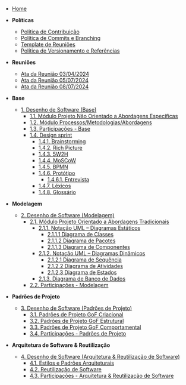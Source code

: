 <!-- docs/_sidebar.md -->

- [Home](/docs)

- **Políticas**
  - [Política de Contribuição](/Politicas/politica-contribuicao.md)
  - [Política de Commits e Branching](/Politicas/politica-commits.md)
  - [Template de Reuniões](/Politicas/template-reunioes.md)
  - [Política de Versionamento e Referências](/Politicas/politica-versionamento.md)

- **Reuniões**
  - [Ata da Reunião 03/04/2024](/Reunioes/reuniao_03-04-2024.md)
  - [Ata da Reunião 05/07/2024](/Reunioes/reuniao_05-07-2024.md)
  - [Ata da Reunião 08/07/2024](/Reunioes/reuniao_08-07-2024.md)

- **Base**
  - [1. Desenho de Software (Base)](/Base/1.Base.md)
    - [1.1. Módulo Projeto Não Orientado a Abordagens Específicas](/Base/1.1.ModuloProjetoNaoOrientadoaAbordagensEspecificas.md)
    - [1.2. Módulo Processos/Metodologias/Abordagens](/Base/1.2.ProcessosMetodologiasAbordagens.md)
    - [1.3. Participações - Base](/Base/1.3.ParticipacoesBase.md)
    - [1.4. Design sprint](/Base/1.4.DesignSprint.md)
      - [1.4.1. Brainstorming](/Base/1.4.1.Brainstorming.md)
      - [1.4.2. Rich Picture](/Base/1.4.2.Richpicture.md)
      - [1.4.3. 5W2H](/Base/1.4.3.5w2h.md)
      - [1.4.4. MoSCoW](/Base/1.4.4.moscow.md)
      - [1.4.5. BPMN](/Base/1.4.5.bpmn.md)
      - [1.4.6. Protótipo](/Base/1.4.6.prototipo.md)
        - [1.4.6.1. Entrevista](/Base/1.4.6.1.entrevista.md)
      - [1.4.7. Léxicos](/Base/1.4.7.Lexicos.md)
      - [1.4.8. Glossário](/Base/1.4.8.Glossario.md)

- **Modelagem**
  - [2. Desenho de Software (Modelagem)](/Modelagem/2.Modelagem.md)
    - [2.1. Módulo Projeto Orientado a Abordagens Tradicionais](/Modelagem/2.1.ModelagemTradicional.md)
      - [2.1.1. Notação UML – Diagramas Estáticos](/Modelagem/2.1.1.UMLEstaticos.md)
        - [2.1.1.1 Diagrama de Classes](/Modelagem/2.1.1.1.DiagramaClasses.md)
        - [2.1.1.2 Diagrama de Pacotes](/Modelagem/2.1.1.2.DiagramaPacotes.md)
        - [2.1.1.3 Diagrama de Componentes](/Modelagem/2.1.1.3.DiagramaComponentes.md)
      - [2.1.2. Notação UML – Diagramas Dinâmicos](/Modelagem/2.1.2.UMLDinamicos.md)
        - [2.1.2.1 Diagrama de Sequência](/Modelagem/2.1.2.1.DiagramaSequencia.md)
        - [2.1.2.2 Diagrama de Atividades](/Modelagem/2.1.2.2.DiagramaAtividades.md)
        - [2.1.2.3 Diagrama de Estados](/Modelagem/2.1.2.3.DiagramaEstados.md)
      - [2.1.3. Diagrama de Banco de Dados](/Modelagem/2.1.3.DiagramaBancoDeDados.md)
    - [2.2. Participações - Modelagem](/Modelagem/2.2.Participacoes.md)

- **Padrões de Projeto**
  - [3. Desenho de Software (Padrões de Projeto)](/PadroesDeProjeto/3.PadroesProjeto.md)
    - [3.1. Padrões de Projeto GoF Criacional](/PadroesDeProjeto/3.1.GoFCriacional.md)
    - [3.2. Padrões de Projeto GoF Estrutural](/PadroesDeProjeto/3.2.GoFEstrutural.md)
    - [3.3. Padrões de Projeto GoF Comportamental](/PadroesDeProjeto/3.3.GoFComportamental.md)
    - [3.4. Participações - Padrões de Projeto](/PadroesDeProjeto/3.4.ParticipacoesPadroes.md)

- **Arquitetura de Software & Reutilização**
  - [4. Desenho de Software (Arquitetura & Reutilização de Software)](/docs/ArquiteturaReutilizacao/4.ArquiteturaReutilizacao.md)
    - [4.1. Estilos e Padrões Arquiteturais](/docs/ArquiteturaReutilizacao/4.1.1.DAS.md)
    - [4.2. Reutilização de Software](/docs/ArquiteturaReutilizacao/4.2.ReutilizacaoDeSoftware.md)
    - [4.3. Participações - Arquitetura & Reutilização de Software](/docs/ArquiteturaReutilizacao/4.3.ParticipacoesArqReutilizacao.md)
